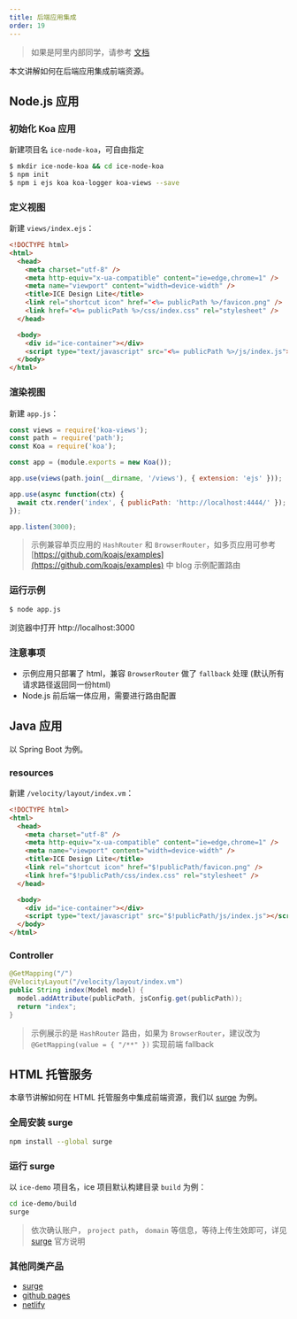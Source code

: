 ```yaml
---
title: 后端应用集成
order: 19
---
```


> 如果是阿里内部同学，请参考 [文档](https://yuque.alibaba-inc.com/ice/rdy99p/rpivf3)

本文讲解如何在后端应用集成前端资源。

## Node.js 应用

### 初始化 Koa 应用

新建项目名 `ice-node-koa`，可自由指定

```bash
$ mkdir ice-node-koa && cd ice-node-koa
$ npm init
$ npm i ejs koa koa-logger koa-views --save
```

### 定义视图

新建 `views/index.ejs`：

```html
<!DOCTYPE html>
<html>
  <head>
    <meta charset="utf-8" />
    <meta http-equiv="x-ua-compatible" content="ie=edge,chrome=1" />
    <meta name="viewport" content="width=device-width" />
    <title>ICE Design Lite</title>
    <link rel="shortcut icon" href="<%= publicPath %>/favicon.png" />
    <link href="<%= publicPath %>/css/index.css" rel="stylesheet" />
  </head>

  <body>
    <div id="ice-container"></div>
    <script type="text/javascript" src="<%= publicPath %>/js/index.js"></script>
  </body>
</html>
```

### 渲染视图

新建 `app.js`：

```javascript
const views = require('koa-views');
const path = require('path');
const Koa = require('koa');

const app = (module.exports = new Koa());

app.use(views(path.join(__dirname, '/views'), { extension: 'ejs' }));

app.use(async function(ctx) {
  await ctx.render('index', { publicPath: 'http://localhost:4444/' });
});

app.listen(3000);
```

> 示例兼容单页应用的 `HashRouter` 和 `BrowserRouter`，如多页应用可参考 [https://github.com/koajs/examples](https://github.com/koajs/examples) 中 blog 示例配置路由

### 运行示例

```bash
$ node app.js
```

浏览器中打开 http://localhost:3000

### 注意事项

- 示例应用只部署了 html，兼容 `BrowserRouter` 做了 `fallback` 处理 (默认所有请求路径返回同一份html)
- Node.js 前后端一体应用，需要进行路由配置

## Java 应用

以 Spring Boot 为例。

### resources

新建 `/velocity/layout/index.vm`：

```html
<!DOCTYPE html>
<html>
  <head>
    <meta charset="utf-8" />
    <meta http-equiv="x-ua-compatible" content="ie=edge,chrome=1" />
    <meta name="viewport" content="width=device-width" />
    <title>ICE Design Lite</title>
    <link rel="shortcut icon" href="$!publicPath/favicon.png" />
    <link href="$!publicPath/css/index.css" rel="stylesheet" />
  </head>

  <body>
    <div id="ice-container"></div>
    <script type="text/javascript" src="$!publicPath/js/index.js"></script>
  </body>
</html>
```

### Controller

```java
@GetMapping("/")
@VelocityLayout("/velocity/layout/index.vm")
public String index(Model model) {
  model.addAttribute(publicPath, jsConfig.get(publicPath));
  return "index";
}
```

> 示例展示的是 `HashRouter` 路由，如果为 `BrowserRouter`，建议改为 `@GetMapping(value = { "/**" })` 实现前端 fallback

## HTML 托管服务

本章节讲解如何在 HTML 托管服务中集成前端资源，我们以 [surge](http://surge.sh/) 为例。

### 全局安装 surge

```bash
npm install --global surge
```

### 运行 surge

以 `ice-demo` 项目名，ice 项目默认构建目录 `build` 为例：

```bash
cd ice-demo/build
surge
```

> 依次确认账户， `project path`， `domain` 等信息，等待上传生效即可，详见 [surge](https://surge.sh/) 官方说明

### 其他同类产品

- [surge](http://surge.sh/)
- [github pages](https://pages.github.com/)
- [netlify](https://www.netlify.com/)
